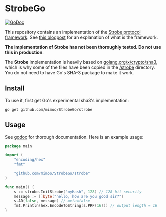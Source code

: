 # StrobeGo

[![GoDoc](https://godoc.org/github.com/mimoo/StrobeGo/strobe?status.svg)](https://godoc.org/github.com/mimoo/StrobeGo/strobe)

This repository contains an implementation of the [Strobe protocol framework](https://strobe.sourceforge.io/). See [this blogpost](https://www.cryptologie.net/article/416/the-strobe-protocol-framework/) for an explanation of what is the framework.

**The implementation of Strobe has not been thoroughly tested. Do not use this in production**.

The **Strobe** implementation is heavily based on [golang.org/x/crypto/sha3](https://godoc.org/golang.org/x/crypto/sha3), which is why some of the files have been copied in the [/strobe](/strobe) directory. You do not need to have Go's SHA-3 package to make it work.

## Install

To use it, first get Go's experimental sha3's implementation:

```
go get github.com/mimoo/StrobeGo/strobe
```

## Usage

See [godoc](https://godoc.org/github.com/mimoo/StrobeGo/strobe) for thorough documentation. Here is an example usage:

```go
package main

import (
	"encoding/hex"
	"fmt"

	"github.com/mimoo/StrobeGo/strobe"
)

func main() {
	s := strobe.InitStrobe("myHash", 128) // 128-bit security
	message := []byte("hello, how are you good sir?")
	s.AD(false, message) // meta=false
	fmt.Println(hex.EncodeToString(s.PRF(16))) // output length = 16
}
```
